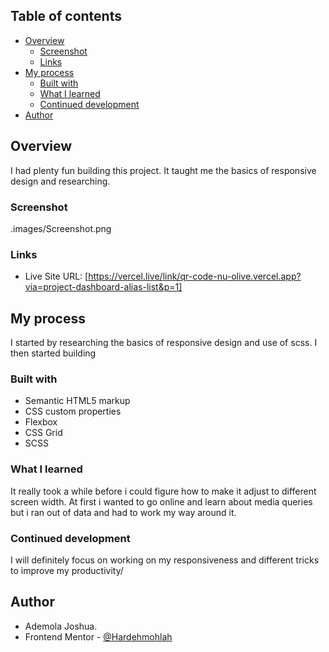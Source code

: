 ## Table of contents

- [Overview](#overview)
  - [Screenshot](#screenshot)
  - [Links](#links)
- [My process](#my-process)
  - [Built with](#built-with)
  - [What I learned](#what-i-learned)
  - [Continued development](#continued-development)
- [Author](#author)


## Overview
I had plenty fun building this project. It taught me the basics of responsive design and researching.

### Screenshot

.images/Screenshot.png


### Links

- Live Site URL: [https://vercel.live/link/qr-code-nu-olive.vercel.app?via=project-dashboard-alias-list&p=1]

## My process
I  started by researching the basics of responsive design and use of scss. I then started building

### Built with

- Semantic HTML5 markup
- CSS custom properties
- Flexbox
- CSS Grid
- SCSS


### What I learned

It really took a while before i could figure how to make it adjust to different screen width. At first i wanted to go online and learn about media queries but i ran out of data and had to work my way around it.


### Continued development

I will definitely focus on working on my responsiveness and different tricks to improve my productivity/

## Author

- Ademola Joshua.
- Frontend Mentor - [@Hardehmohlah](https://www.frontendmentor.io/profile/Hardehmohlah)

